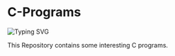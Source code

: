 # C-Programs

![Typing SVG](https://readme-typing-svg.herokuapp.com/?lines=Amazing%20C%20Programs;%20🤩.&font=italic&fontSize=50&color=FF4500&fontWeight=bold)

This Repository contains some interesting C programs.
